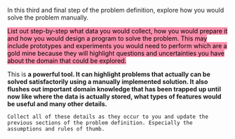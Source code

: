 In this third and final step of the problem definition, explore how you would solve the problem manually.

<mark style="background: #FF5582A6;">List out step-by-step what data you would collect, how you would prepare it and how you would design a program to solve the problem. This may include prototypes and experiments you would need to perform which are a gold mine because they will highlight questions and uncertainties you have about the domain that could be explored.</mark> 

This is **a powerful tool. It can highlight problems that actually can be solved satisfactorily using a manually implemented solution. It also flushes out important domain knowledge that has been trapped up until now like where the data is actually stored, what types of features would be useful and many other details.**

```ad-tip
Collect all of these details as they occur to you and update the previous sections of the problem definition. Especially the assumptions and rules of thumb.
```